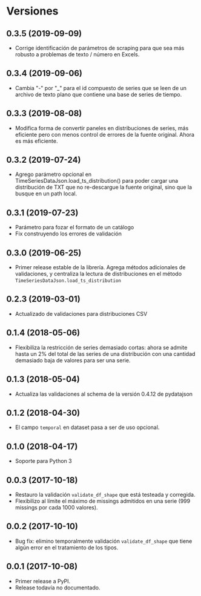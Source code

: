 Versiones
===

0.3.5 (2019-09-09)
------------------

* Corrige identificación de parámetros de scraping para que sea más robusto a problemas de texto / número en Excels.

0.3.4 (2019-09-06)
------------------

* Cambia "-" por "_" para el id compuesto de series que se leen de un archivo de texto plano que contiene una base de series de tiempo.

0.3.3 (2019-08-08)
------------------

* Modifica forma de convertir paneles en distribuciones de series, más eficiente pero con menos control de errores de la fuente original. Ahora es más eficiente.

0.3.2 (2019-07-24)
------------------

* Agrego parámetro opcional en TimeSeriesDataJson.load_ts_distribution() para poder cargar una distribución de TXT que no re-descargue la fuente original, sino que la busque en un path local.

0.3.1 (2019-07-23)
------------------

* Parámetro para fozar el formato de un catálogo
* Fix construyendo los errores de validación  

0.3.0 (2019-06-25)
------------------

* Primer release estable de la librería. Agrega métodos adicionales de validaciones, y centraliza la lectura de distribuciones en el método `TimeSeriesDataJson.load_ts_distribution`

0.2.3 (2019-03-01)
------------------

* Actualizado de validaciones para distribuciones CSV

0.1.4 (2018-05-06)
------------------

* Flexibiliza la restricción de series demasiado cortas: ahora se admite hasta un 2% del total de las series de una distribución con una cantidad demasiado baja de valores para ser una serie.

0.1.3 (2018-05-04)
------------------

* Actualiza las validaciones al schema de la versión 0.4.12 de pydatajson

0.1.2 (2018-04-30)
------------------

* El campo `temporal` en dataset pasa a ser de uso opcional.

0.1.0 (2018-04-17)
------------------

* Soporte para Python 3

0.0.3 (2017-10-18)
------------------

* Restauro la validación `validate_df_shape` que está testeada y corregida.
* Flexibilizo al límite el máximo de missings admitidos en una serie (999 missings por cada 1000 valores).

0.0.2 (2017-10-10)
------------------

* Bug fix: elimino temporalmente validación `validate_df_shape` que tiene algún error en el tratamiento de los tipos.

0.0.1 (2017-10-08)
------------------

* Primer release a PyPI.
* Release todavía no documentado.
